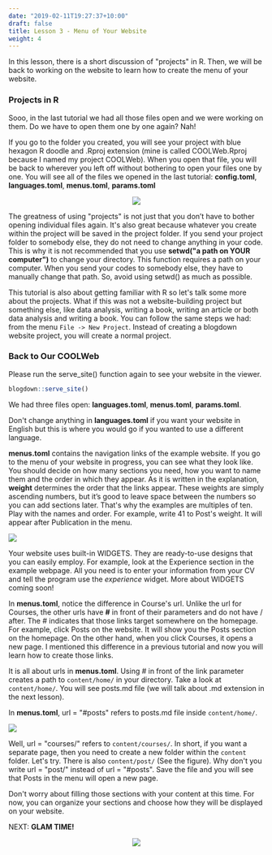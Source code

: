 ```yaml
---
date: "2019-02-11T19:27:37+10:00"
draft: false
title: Lesson 3 - Menu of Your Website
weight: 4
---
```


In this lesson, there is a short discussion of "projects" in R. Then, we will be back to working on the website to learn how to create the menu of your website.  

### Projects in R

Sooo, in the last tutorial we had all those files open and we were working on them. Do we have to open them one by one again? Nah! 

If you go to the folder you created, you will see your project with blue hexagon R doodle and .Rproj extension (mine is called COOLWeb.Rproj because I named my project COOLWeb). When you open that file, you will be back to wherever you left off without bothering to open your files one by one. You will see all of the files we opened in the last tutorial: __config.toml__, __languages.toml__, __menus.toml__, __params.toml__ 

<p align="center">
<img src="/img/6_filelocation.png">
</p>

The greatness of using "projects" is not just that you don’t have to bother opening individual files again. It's also great because whatever you create within the project will be saved in the project folder. If you send your project folder to somebody else, they do not need to change anything in your code. This is why it is not recommended that you use __setwd("a path on YOUR computer")__ to change your directory. This function requires a path on your  computer. When you send your codes to somebody else, they have to manually change that path. So, avoid using setwd() as much as possible.

This tutorial is also about getting familiar with R so let's talk some more about the projects. What if this was not a website-building project but something else, like data analysis, writing a book, writing an article or both data analysis and writing a book. You can follow the same steps we had: from the menu `File -> New Project`. Instead of creating a blogdown website project, you will create a normal project. 

### Back to Our COOLWeb

Please run the serve_site() function again to see your website in the viewer.

```r
blogdown::serve_site()
```

We had three files open: __languages.toml__, __menus.toml__, __params.toml__.

Don't change anything in __languages.toml__ if you want your website in English but this is where you would go if you wanted to use a different language. 

__menus.toml__ contains the navigation links of the example website. If you go to the menu of your website in progress, you can see what they look like. You should decide on how many sections you need, how you want to name them and the order in which they appear. As it is written in the explanation, __weight__ determines the order that the links appear. These weights are simply ascending numbers, but it’s good to leave space between the numbers so you can add sections later. That's why the examples are multiples of ten.  Play with the names and order. For example, write 41 to Post's weight. It will appear after Publication in the menu.  

![](/img/6_menus.png)

Your website uses built-in WIDGETS. They are ready-to-use designs that you can easily employ. For example, look at the Experience section in the example webpage. All you need is to enter your information from your CV and tell the program use the _experience_ widget. More about WIDGETS coming soon!

In __menus.toml__, notice the difference in Course's url. Unlike the url for Courses, the other urls have __#__ in front of their parameters and do not have / after. The # indicates that those links target somewhere on the homepage. For example, click Posts on the website. It will show you the Posts section on the homepage. On the other hand, when you click Courses, it opens a new page. I mentioned this difference in a previous tutorial and now you will learn how to create those links.

It is all about urls in __menus.toml__. Using # in front of the link parameter creates a path to `content/home/` in your directory. Take a look at `content/home/`. You will see posts.md file (we will talk about .md extension in the next lesson).

In __menus.toml__, url = "#posts" refers to posts.md file inside `content/home/`.

![](/img/6_menus2.png)


Well, url = "courses/" refers to `content/courses/`. In short, if you want a separate page, then you need to create a new folder within the `content` folder. Let's try. There is also `content/post/` (See the figure). Why don't you write url = "post/" instead of url = "#posts". Save the file and you will see that Posts in the menu will open a new page. 

Don't worry about filling those sections with your content at this time. For now, you can organize your sections and choose how they will be displayed on your website.

NEXT: __GLAM TIME!__

<p align="center">
<img src="https://media.giphy.com/media/gfYXvjYB3ROSLpNo2D/giphy.gif">
</p>
